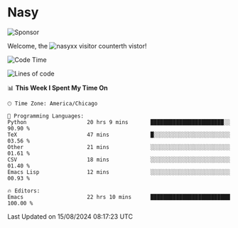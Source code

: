 # Nasy

<!--
<p align="center">
<img height="200" src="https://github-readme-stats.vercel.app/api?username=nasyxx&count_private=true&show_icons=true&theme=dracula&include_all_commits=true"/>
<img height="200" src="https://github-readme-stats.vercel.app/api/top-langs/?username=nasyxx&theme=dracula&hide=html,jupyter+notebook&count_private=true&show_icons=true"/>
</p>

  
----------------
-->

![Sponsor](https://img.shields.io/static/v1.svg?label=Sponsor&message=%E2%9D%A4&logo=GitHub&style=flat&color=pink)
 
Welcome, the ![nasyxx visitor counter](https://count.getloli.com/get/@nasyxx?theme=rule34)th vistor!
 
<!--START_SECTION:waka-->
![Code Time](http://img.shields.io/badge/Code%20Time-4%2C582%20hrs%2051%20mins-blue)

![Lines of code](https://img.shields.io/badge/From%20Hello%20World%20I%27ve%20Written-6.4%20million%20lines%20of%20code-blue)

📊 **This Week I Spent My Time On** 

```text
🕑︎ Time Zone: America/Chicago

💬 Programming Languages: 
Python                   20 hrs 9 mins       ███████████████████████░░   90.90 % 
TeX                      47 mins             █░░░░░░░░░░░░░░░░░░░░░░░░   03.56 % 
Other                    21 mins             ░░░░░░░░░░░░░░░░░░░░░░░░░   01.61 % 
CSV                      18 mins             ░░░░░░░░░░░░░░░░░░░░░░░░░   01.40 % 
Emacs Lisp               12 mins             ░░░░░░░░░░░░░░░░░░░░░░░░░   00.93 % 

🔥 Editors: 
Emacs                    22 hrs 10 mins      █████████████████████████   100.00 % 
```


 Last Updated on 15/08/2024 08:17:23 UTC
<!--END_SECTION:waka-->

<!-- ![visitors](https://visitor-badge.laobi.icu/badge?page_id=nasyxx.nasyxx) -->

